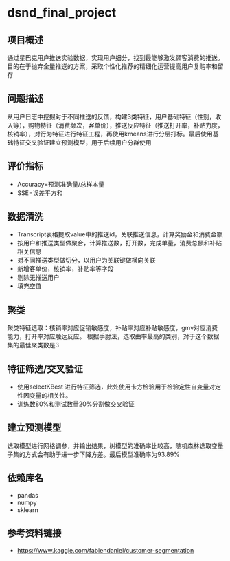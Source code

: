 # dsnd_final_project

## 项目概述
通过星巴克用户推送实验数据，实现用户细分，找到最能够激发顾客消费的推送。目的在于抛弃全量推送的方案，采取个性化推荐的精细化运营提高用户复购率和留存

## 问题描述
从用户日志中挖掘对于不同推送的反馈，构建3类特征，用户基础特征（性别，收入等），购物特征（消费频次，客单价），推送反应特征（推送打开率，补贴力度，核销率），对行为特征进行特征工程，再使用kmeans进行分层打标。最后使用基础特征交叉验证建立预测模型，用于后续用户分群使用

## 评价指标
* Accuracy=预测准确量/总样本量
* SSE=误差平方和

## 数据清洗
* Transcript表格提取value中的推送id，关联推送信息，计算奖励金和消费金额
* 按用户和推送类型做聚合，计算推送数，打开数，完成单量，消费总额和补贴相关信息
* 对不同推送类型做切分，以用户为关联键做横向关联
* 新增客单价，核销率，补贴率等字段
* 剔除无推送用户
* 填充空值

## 聚类
聚类特征选取：核销率对应促销敏感度，补贴率对应补贴敏感度，gmv对应消费能力，打开率对应触达反应。
根据手肘法，选取曲率最高的类别，对于这个数据集的最佳聚类数是3

## 特征筛选/交叉验证
* 使用selectKBest 进行特征筛选，此处使用卡方检验用于检验定性自变量对定性因变量的相关性。
* 训练数80%和测试数量20%分割做交叉验证

## 建立预测模型
选取模型进行网格调参，并输出结果，树模型的准确率比较高，随机森林选取变量子集的方式会有助于进一步下降方差。最后模型准确率为93.89%

## 依赖库名
* pandas
* numpy
* sklearn


## 参考资料链接
* https://www.kaggle.com/fabiendaniel/customer-segmentation

